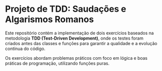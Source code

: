 # Projeto de TDD: Saudações e Algarismos Romanos

Este repositório contém a implementação de dois exercícios baseados na metodologia **TDD (Test-Driven Development)**, onde os testes foram criados antes das classes e funções para garantir a qualidade e a evolução contínua do código. 

Os exercícios abordam problemas práticos com foco em lógica e boas práticas de programação, utilizando funções puras.
